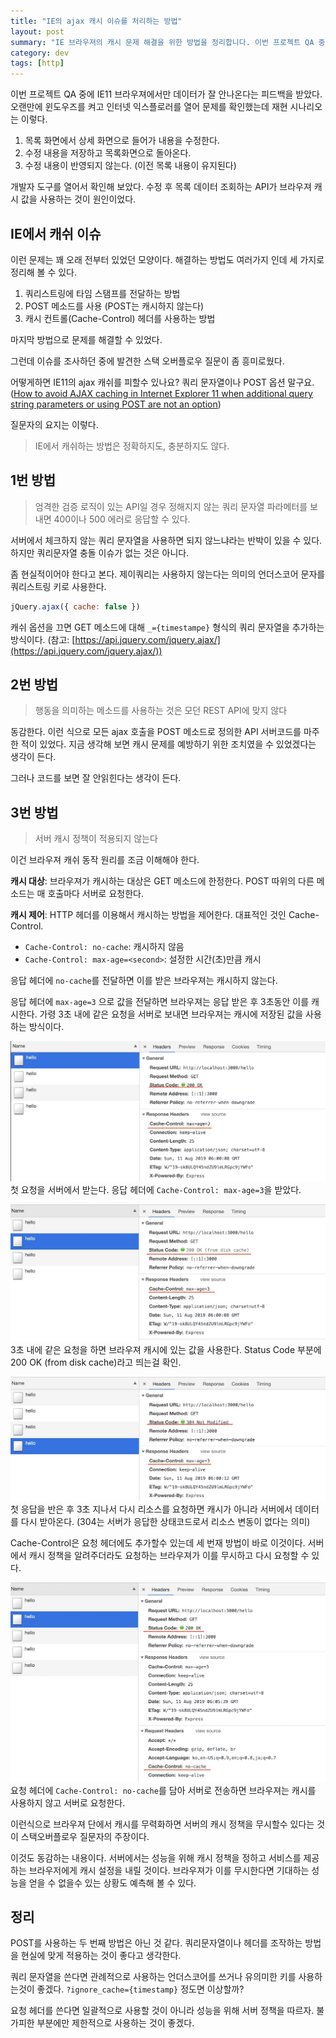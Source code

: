 ```yaml
---
title: "IE의 ajax 캐시 이슈를 처리하는 방법"
layout: post
summary: "IE 브라우져의 캐시 문제 해결을 위한 방법을 정리합니다. 이번 프로젝트 QA 중에 IE11 브라우져에서만 데이터가 잘 안나온다는 피드백을 받았다. 오랜만에 윈도우즈를 켜고 인터넷 익스플로러를 열어 문제를 확인했는데 재현 시나리오는 이렇다."
category: dev
tags: [http]
---
```


이번 프로젝트 QA 중에 IE11 브라우져에서만 데이터가 잘 안나온다는 피드백을 받았다.
오랜만에 윈도우즈를 켜고 인터넷 익스플로러를 열어 문제를 확인했는데 재현 시나리오는 이렇다.

1. 목록 화면에서 상세 화면으로 들어가 내용을 수정한다.
1. 수정 내용을 저장하고 목록화면으로 돌아온다.
1. 수정 내용이 반영되지 않는다. (이전 목록 내용이 유지된다)

개발자 도구를 열어서 확인해 보았다.
수정 후 목록 데이터 조회하는 API가 브라우져 캐시 값을 사용하는 것이 원인이었다.

## IE에서 캐쉬 이슈

이런 문제는 꽤 오래 전부터 있었던 모양이다.
해결하는 방법도 여러가지 인데 세 가지로 정리해 볼 수 있다.

1. 쿼리스트링에 타임 스탬프를 전달하는 방법
1. POST 메소드를 사용 (POST는 캐시하지 않는다)
1. 캐시 컨트롤(Cache-Control) 헤더를 사용하는 방법

마지막 방법으로 문제를 해결할 수 있었다.

그런데 이슈를 조사하던 중에 발견한 스택 오버플로우 질문이 좀 흥미로웠다.

어떻게하면 IE11의 ajax 캐쉬를 피할수 있나요? 쿼리 문자열이나 POST 옵션 말구요.
([How to avoid AJAX caching in Internet Explorer 11 when additional query string parameters or using POST are not an option](https://stackoverflow.com/questions/32261000/how-to-avoid-ajax-caching-in-internet-explorer-11-when-additional-query-string-p))

질문자의 요지는 이렇다.

> IE에서 캐쉬하는 방법은 정확하지도, 충분하지도 않다.

## 1번 방법

> 엄격한 검증 로직이 있는 API일 경우 정해지지 않는 쿼리 문자열 파라메터를 보내면 400이나 500 에러로 응답할 수 있다.

서버에서 체크하지 않는 쿼리 문자열을 사용하면 되지 않느냐라는 반박이 있을 수 있다.
하지만 쿼리문자열 충돌 이슈가 없는 것은 아니다.

좀 현실적이어야 한다고 본다.
제이쿼리는 사용하지 않는다는 의미의 언더스코어 문자를 쿼리스트링 키로 사용한다.

```js
jQuery.ajax({ cache: false })
```

캐쉬 옵션을 끄면 GET 메소드에 대해 `_={timestampe}` 형식의 쿼리 문자열을 추가하는 방식이다.
(참고: [https://api.jquery.com/jquery.ajax/](https://api.jquery.com/jquery.ajax/))

## 2번 방법

> 행동을 의미하는 메소드를 사용하는 것은 모던 REST API에 맞지 않다

동감한다.
이런 식으로 모든 ajax 호출을 POST 메소드로 정의한 API 서버코드를 마주한 적이 있었다.
지금 생각해 보면 캐시 문제를 예방하기 위한 조치였을 수 있었겠다는 생각이 든다.

그러나 코드를 보면 잘 안읽힌다는 생각이 든다.

## 3번 방법

> 서버 캐시 정책이 적용되지 않는다

이건 브라우져 캐쉬 동작 원리를 조금 이해해야 한다.

**캐시 대상**: 브라우져가 캐시하는 대상은 GET 메소드에 한정한다.
POST 따위의 다른 메소드는 매 호출마다 서버로 요청한다.

**캐시 제어**: HTTP 헤더를 이용해서 캐시하는 방법을 제어한다.
대표적인 것인 Cache-Control.

- `Cache-Control: no-cache`: 캐시하지 않음
- `Cache-Control: max-age=<second>`: 설정한 시간(초)만큼 캐시

응답 헤더에 `no-cache`를 전달하면 이를 받은 브라우져는 캐시하지 않는다.

응답 헤더에 `max-age=3` 으로 값을 전달하면 브라우져는 응답 받은 후 3초동안 이를 캐시한다.
가령 3초 내에 같은 요청을 서버로 보내면 브라우져는 캐시에 저장된 값을 사용하는 방식이다.

![](/assets/imgs/2019/08/12/ajax1.jpg)
첫 요청을 서버에서 받는다. 응답 헤더에 `Cache-Control: max-age=3`을 받았다.

![](/assets/imgs/2019/08/12/ajax2.jpg)
3초 내에 같은 요청을 하면 브라우져 캐시에 있는 값을 사용한다. Status Code 부분에 200 OK (from disk cache)라고 띄는걸 확인.

![](/assets/imgs/2019/08/12/ajax3.jpg)
첫 응답을 반은 후 3초 지나서 다시 리소스를 요청하면 캐시가 아니라 서버에서 데이터를 다시 받아온다.
(304는 서버가 응답한 상태코드로서 리소스 변동이 없다는 의미)

Cache-Control은 요청 헤더에도 추가할수 있는데 세 번재 방법이 바로 이것이다.
서버에서 캐시 정책을 알려주더라도 요청하는 브라우져가 이를 무시하고 다시 요청할 수 있다.

![](/assets/imgs/2019/08/12/ajax4.jpg)
요청 헤더에 `Cache-Control: no-cache`를 담아 서버로 전송하면 브라우져는 캐시를 사용하지 않고 서버로 요청한다.

이런식으로 브라우져 단에서 캐시를 무력화하면 서버의 캐시 정책을 무시할수 있다는 것이 스택오버플로우 질문자의 주장이다.

이것도 동감하는 내용이다.
서버에서는 성능을 위해 캐시 정책을 정하고 서비스를 제공하는 브라우저에게 캐시 설정을 내릴 것이다.
브라우져가 이를 무시한다면 기대하는 성능을 얻을 수 없을수 있는 상황도 예측해 볼 수 있다.

## 정리

POST를 사용하는 두 번째 방법은 아닌 것 같다.
쿼리문자열이나 헤더를 조작하는 방법을 현실에 맞게 적용하는 것이 좋다고 생각한다.

쿼리 문자열을 쓴다면 관례적으로 사용하는 언더스코어를 쓰거나 유의미한 키를 사용하는것이 좋겠다.
`?ignore_cache={timestamp}` 정도면 이상할까?

요청 헤더를 쓴다면 일괄적으로 사용할 것이 아니라 성능을 위해 서버 정책을 따르자.
불가피한 부분에만 제한적으로 사용하는 것이 좋겠다.
